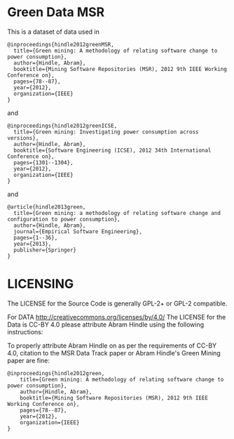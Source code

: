 Green Data MSR
==============

This is a dataset of data used in

    @inproceedings{hindle2012greenMSR,
      title={Green mining: A methodology of relating software change to power consumption},
      author={Hindle, Abram},
      booktitle={Mining Software Repositories (MSR), 2012 9th IEEE Working Conference on},
      pages={78--87},
      year={2012},
      organization={IEEE}
    }

and

    @inproceedings{hindle2012greenICSE,
      title={Green mining: Investigating power consumption across versions},
      author={Hindle, Abram},
      booktitle={Software Engineering (ICSE), 2012 34th International Conference on},
      pages={1301--1304},
      year={2012},
      organization={IEEE}
    }
    
and
    
    @article{hindle2013green,
      title={Green mining: a methodology of relating software change and configuration to power consumption},
      author={Hindle, Abram},
      journal={Empirical Software Engineering},
      pages={1--36},
      year={2013},
      publisher={Springer}
    }

LICENSING
=========

The LICENSE for the Source Code is generally GPL-2+ or GPL-2 compatible.

For DATA http://creativecommons.org/licenses/by/4.0/
The LICENSE for the Data is CC-BY 4.0 please attribute Abram Hindle using the following instructions:

To properly attribute Abram Hindle on as per the requirements of CC-BY 4.0, citation to the MSR Data Track paper or Abram Hindle's Green Mining paper are fine:

    @inproceedings{hindle2012green,
        title={Green mining: A methodology of relating software change to power consumption},
        author={Hindle, Abram},
        booktitle={Mining Software Repositories (MSR), 2012 9th IEEE Working Conference on},
        pages={78--87},
        year={2012},
        organization={IEEE}
    }

